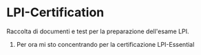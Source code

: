 # LPI-Certification
Raccolta di documenti e test per la preparazione dell'esame LPI.
1. Per ora mi sto concentrando per la certificazione LPI-Essential
